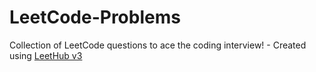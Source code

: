 # LeetCode-Problems
Collection of LeetCode questions to ace the coding interview! - Created using [LeetHub v3](https://github.com/raphaelheinz/LeetHub-3.0)
